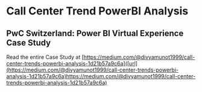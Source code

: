 # Call Center Trend PowerBI Analysis

## PwC Switzerland: Power BI Virtual Experience Case Study

Read the entire Case Study at [https://medium.com/@divyamunot1999/call-center-trends-powerbi-analysis-1d21b57a9c6a]([url](https://medium.com/@divyamunot1999/call-center-trends-powerbi-analysis-1d21b57a9c6a)https://medium.com/@divyamunot1999/call-center-trends-powerbi-analysis-1d21b57a9c6a)
